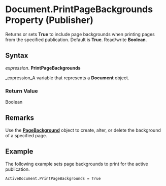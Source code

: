 
# Document.PrintPageBackgrounds Property (Publisher)

Returns or sets  **True** to include page backgrounds when printing pages from the specified publication. Default is **True**. Read/write  **Boolean**.


## Syntax

 _expression_. **PrintPageBackgrounds**

 _expression_A variable that represents a  **Document** object.


### Return Value

Boolean


## Remarks

Use the  **[PageBackground](647f5a84-0971-2f69-d281-c9ab402968a4.md)** object to create, alter, or delete the background of a specified page.


## Example

The following example sets page backgrounds to print for the active publication.


```
ActiveDocument.PrintPageBackgrounds = True
```

